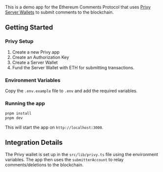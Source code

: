 This is a demo app for the Ethereum Comments Protocol that uses [Privy Server Wallets]([text](https://docs.privy.io/guide/server-wallets/)) to submit comments to the blockchain.

## Getting Started

### Privy Setup

1. Create a new Privy app
2. Create an Authorization Key
3. Create a Server Wallet
4. Fund the Server Wallet with ETH for submitting transactions.

### Environment Variables

Copy the `.env.example` file to `.env` and add the required variables.

### Running the app

```bash
pnpm install
pnpm dev
```

This will start the app on `http://localhost:3000`. 

## Integration Details

The Privy wallet is set up in the `src/lib/privy.ts` file using the environment variables. The app then uses the `submitterAccount` to relay comments/deletions to the blockchain.




